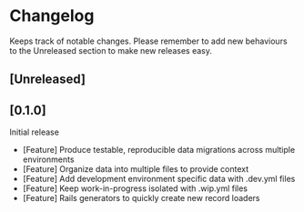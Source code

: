 # Changelog

Keeps track of notable changes. Please remember to add new behaviours to the
Unreleased section to make new releases easy.

## [Unreleased]

## [0.1.0]

Initial release

- [Feature] Produce testable, reproducible data migrations across multiple environments
- [Feature] Organize data into multiple files to provide context
- [Feature] Add development environment specific data with .dev.yml files
- [Feature] Keep work-in-progress isolated with .wip.yml files
- [Feature] Rails generators to quickly create new record loaders
